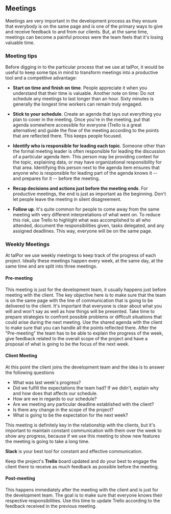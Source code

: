 ## Meetings

Meetings are very important in the development process as they ensure
that everybody is on the same page and is one of the primary ways to
give and receive feedback to and from our clients. But, at the same
time, meetings can become a painful process were the team feels that
it's losing valuable time.

### Meeting tips

Before digging in to the particular process that we use at talPor, it
would be useful to keep some tips in mind to transform meetings into a
productive tool and a competitive advantage:

- **Start on time and finish on time**. People appreciate it when you
  understand that their time is valuable. Another note on time: Do not
  schedule any meetings to last longer than an hour. Sixty minutes is
  generally the longest time workers can remain truly engaged.

- **Stick to your schedule**. Create an agenda that lays out
  everything you plan to cover in the meeting. Once you're in the
  meeting, put that agenda somewhere accessible for everyone (Trello
  is a great alternative) and guide the flow of the meeting according
  to the points that are reflected there. This keeps people focused.

- **Identify who is responsible for leading each topic**. Someone
  other than the formal meeting leader is often responsible for
  leading the discussion of a particular agenda item. This person may
  be providing context for the topic, explaining data, or may have
  organizational responsibility for that area.  Identifying this
  person next to the agenda item ensures that anyone who is
  responsible for leading part of the agenda knows it -- and prepares
  for it -- before the meeting.

- **Recap decisions and actions just before the meeting ends**. For
  productive meetings, the end is just as important as the
  beginning. Don't let people leave the meeting in silent
  disagreement.

- **Follow up**. It's quite common for people to come away from the
  same meeting with very different interpretations of what went on. To
  reduce this risk, use Trello to highlight what was accomplished to
  all who attended, document the responsibilities given, tasks
  delegated, and any assigned deadlines.  This way, everyone will be
  on the same page.

### Weekly Meetings

At talPor we use weekly meetings to keep track of the progress of each
project.  Ideally these meetings happen every week, at the same day,
at the same time and are split into three meetings.


#### Pre-meeting

This meeting is just for the development team, it usually happens just
before meeting with the client. The key objective here is to make sure
that the team is on the same page with the line of communication that
is going to be delivered to the client.  It's important that everyone
is clear about what you will and won't say as well as how things will
be presented. Take time to prepare strategies to confront possible
problems or difficult situations that could arise during the next
meeting. Use the shared agenda with the client to make sure that you
can handle all the points reflected there. After the "Pre-meeting" the
team has to be able to explain the progress of the week, give feedback
related to the overall scope of the project and have a proposal of
what is going to be the focus of the next week.

#### Client Meeting

At this point the client joins the development team and the idea is to
answer the following questions

  - What was last week's progress?
  - Did we fulfill the expectations the team had? If we didn't,
    explain why and how does that affects our schedule.
  - How are we in regards to our schedule?
  - Are we meeting any particular deadline established with the
    client?
  - Is there any change in the scope of the project?
  - What is going to be the expectation for the next week?

This meeting is definitely key in the relationship with the clients,
but it's important to maintain constant communication with them over
the week to show any progress, because if we use this meeting to show
new features the meeting is going to take a long time.

**Slack** is your best tool for constant and effective communication.

Keep the project's **Trello** board updated and do your best to engage
the client there to receive as much feedback as possible before the
meeting.

#### Post-meeting

This happens immediately after the meeting with the client and is just
for the development team. The goal is to make sure that everyone knows
their respective responsibilities. Use this time to update Trello
according to the feedback received in the previous meeting.
